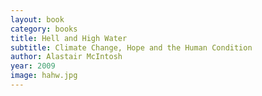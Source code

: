 ```yaml
---
layout: book
category: books
title: Hell and High Water
subtitle: Climate Change, Hope and the Human Condition
author: Alastair McIntosh
year: 2009
image: hahw.jpg
---
```

